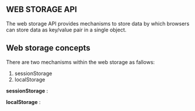 ## WEB STORAGE API

The web storage API provides mechanisms to store data by which browsers can store data as key/value pair in a single object.

## Web storage concepts

There are two mechanisms within the web storage as fallows:

1. sessionStorage
2. localStorage

**sessionStorage** :

**localStorage** :
